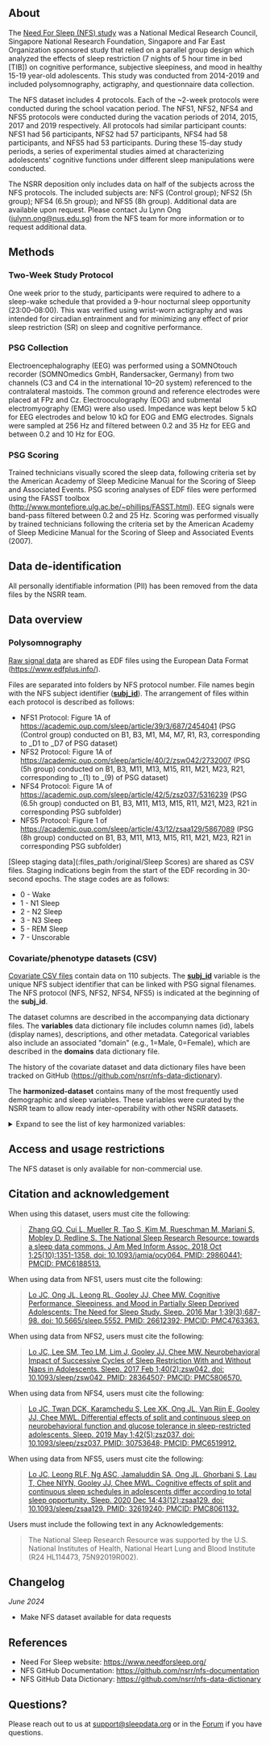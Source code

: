 ## About

The [Need For Sleep (NFS) study](https://www.needforsleep.org/) was a National Medical Research Council, Singapore National Research Foundation, Singapore and Far East Organization sponsored study that relied on a parallel group design which analyzed the effects of sleep restriction (7 nights of 5 hour time in bed [TIB]) on cognitive performance, subjective sleepiness, and mood in healthy 15-19 year-old adolescents. This study was conducted from 2014-2019 and included polysomnography, actigraphy, and questionnaire data collection.

The NFS dataset includes 4 protocols. Each of the ~2-week protocols were conducted during the school vacation period. The NFS1, NFS2, NFS4 and NFS5 protocols were conducted during the vacation periods of 2014, 2015, 2017 and 2019 respectively. All protocols had similar participant counts: NFS1 had 56 participants, NFS2 had 57 participants, NFS4 had 58 participants, and NFS5 had 53 participants. During these 15-day study periods, a series of experimental studies aimed at characterizing adolescents' cognitive functions under different sleep manipulations were conducted.

The NSRR deposition only includes data on half of the subjects across the NFS protocols. The included subjects are: NFS (Control group); NFS2 (5h group); NFS4 (6.5h group); and NFS5 (8h group). Additional data are available upon request. Please contact Ju Lynn Ong (julynn.ong@nus.edu.sg) from the NFS team for more information or to request additional data.

## Methods

### Two-Week Study Protocol

One week prior to the study, participants were required to adhere to a sleep-wake schedule that provided a 9-hour nocturnal sleep opportunity (23:00–08:00). This was verified using wrist-worn actigraphy and was intended for circadian entrainment and for minimizing any effect of prior sleep restriction (SR) on sleep and cognitive performance.

### PSG Collection

Electroencephalography (EEG) was performed using a SOMNOtouch recorder (SOMNOmedics GmbH, Randersacker, Germany) from two channels (C3 and C4 in the international 10–20 system) referenced to the contralateral mastoids. The common ground and reference electrodes were placed at FPz and Cz. Electrooculography (EOG) and submental electromyography (EMG) were also used. Impedance was kept below 5 kΩ for EEG electrodes and below 10 kΩ for EOG and EMG electrodes. Signals were sampled at 256 Hz and filtered between 0.2 and 35 Hz for EEG and between 0.2 and 10 Hz for EOG.

### PSG Scoring

Trained technicians visually scored the sleep data, following criteria set by the American Academy of Sleep Medicine Manual for the Scoring of Sleep and Associated Events. PSG scoring analyses of EDF files were performed using the FASST toolbox (http://www.montefiore.ulg.ac.be/~phillips/FASST.html). EEG signals were band-pass filtered between 0.2 and 25 Hz. Scoring was performed visually by trained technicians following the criteria set by the American Academy of Sleep Medicine Manual for the Scoring of Sleep and Associated Events (2007).

## Data de-identification

All personally identifiable information (PII) has been removed from the data files by the NSRR team.

## Data overview

### Polysomnography

[Raw signal data](:files_path:/original) are shared as EDF files using the European Data Format (https://www.edfplus.info/). 

Files are separated into folders by NFS protocol number. File names begin with the NFS subject identifier ([**subj_id**](:variables_path:/subj_id)). The arrangement of files within each protocol is described as follows:

- NFS1 Protocol: Figure 1A of https://academic.oup.com/sleep/article/39/3/687/2454041 (PSG (Control group) conducted on B1, B3, M1, M4, M7, R1, R3, corresponding to _D1 to _D7 of PSG dataset)
- NFS2 Protocol: Figure 1A of https://academic.oup.com/sleep/article/40/2/zsw042/2732007 (PSG (5h group) conducted on B1, B3, M11, M13, M15, R11, M21, M23, R21, corresponding to _(1) to _(9) of PSG dataset) 
- NFS4 Protocol: Figure 1A of https://academic.oup.com/sleep/article/42/5/zsz037/5316239 (PSG (6.5h group) conducted on B1, B3, M11, M13, M15, R11, M21, M23, R21 in corresponding PSG subfolder)       
- NFS5 Protocol: Figure 1 of https://academic.oup.com/sleep/article/43/12/zsaa129/5867089 (PSG (8h group) conducted on B1, B3, M11, M13, M15, R11, M21, M23, R21 in corresponding PSG subfolder)

[Sleep staging data](:files_path:/original/Sleep Scores) are shared as CSV files. Staging indications begin from the start of the EDF recording in 30-second epochs. The stage codes are as follows:

- 0 - Wake
- 1 - N1 Sleep
- 2 - N2 Sleep
- 3 - N3 Sleep
- 5 - REM Sleep
- 7 - Unscorable

### Covariate/phenotype datasets (CSV)

[Covariate CSV files](:files_path:/datasets) contain data on 110 subjects. The [**subj_id**](:variables_path:/subj_id) variable is the unique NFS subject identifier that can be linked with PSG signal filenames. The NFS protocol (NFS, NFS2, NFS4, NFS5) is indicated at the beginning of the **subj_id**.

The dataset columns are described in the accompanying data dictionary files. The **variables** data dictionary file includes column names (id), labels (display names), descriptions, and other metadata. Categorical variables also include an associated "domain" (e.g., 1=Male, 0=Female), which are described in the **domains** data dictionary file. 

The history of the covariate dataset and data dictionary files have been tracked on GitHub (https://github.com/nsrr/nfs-data-dictionary). 

The **harmonized-dataset** contains many of the most frequently used demographic and sleep variables. These variables were curated by the NSRR team to allow ready inter-operability with other NSRR datasets.

<details>
  <summary>Expand to see the list of key harmonized variables:</summary>

  <table>
    <tr><td><b>Variable</b></td><td><b>Label</b></td></tr>
    <tr><td><a href=":variables_path:/nsrr_age">nsrr_age</a></td><td>Subject age</td></tr>
    <tr><td><a href=":variables_path:/nsrr_sex">nsrr_sex</a></td><td>Subject sex</td></tr> 
    <tr><td><a href=":variables_path:/nsrr_bmi">nsrr_bmi</a></td><td>Body mass index (BMI)</td></tr> 
  </table>

</details>  

## Access and usage restrictions

The NFS dataset is only available for non-commercial use.

## Citation and acknowledgement

When using this dataset, users must cite the following:

>[Zhang GQ, Cui L, Mueller R, Tao S, Kim M, Rueschman M, Mariani S, Mobley D, Redline S. The National Sleep Research Resource: towards a sleep data commons. J Am Med Inform Assoc. 2018 Oct 1;25(10):1351-1358. doi: 10.1093/jamia/ocy064. PMID: 29860441; PMCID: PMC6188513.](https://pubmed.ncbi.nlm.nih.gov/29860441/)

When using data from NFS1, users must cite the following:

>[Lo JC, Ong JL, Leong RL, Gooley JJ, Chee MW. Cognitive Performance, Sleepiness, and Mood in Partially Sleep Deprived Adolescents: The Need for Sleep Study. Sleep. 2016 Mar 1;39(3):687-98. doi: 10.5665/sleep.5552. PMID: 26612392; PMCID: PMC4763363.](https://www.ncbi.nlm.nih.gov/pmc/articles/PMC4763363/)

When using data from NFS2, users must cite the following:

>[Lo JC, Lee SM, Teo LM, Lim J, Gooley JJ, Chee MW. Neurobehavioral Impact of Successive Cycles of Sleep Restriction With and Without Naps in Adolescents. Sleep. 2017 Feb 1;40(2):zsw042. doi: 10.1093/sleep/zsw042. PMID: 28364507; PMCID: PMC5806570.](https://pubmed.ncbi.nlm.nih.gov/28364507/)

When using data from NFS4, users must cite the following:

>[Lo JC, Twan DCK, Karamchedu S, Lee XK, Ong JL, Van Rijn E, Gooley JJ, Chee MWL. Differential effects of split and continuous sleep on neurobehavioral function and glucose tolerance in sleep-restricted adolescents. Sleep. 2019 May 1;42(5):zsz037. doi: 10.1093/sleep/zsz037. PMID: 30753648; PMCID: PMC6519912.](https://pubmed.ncbi.nlm.nih.gov/30753648/)

When using data from NFS5, users must cite the following:

>[Lo JC, Leong RLF, Ng ASC, Jamaluddin SA, Ong JL, Ghorbani S, Lau T, Chee NIYN, Gooley JJ, Chee MWL. Cognitive effects of split and continuous sleep schedules in adolescents differ according to total sleep opportunity. Sleep. 2020 Dec 14;43(12):zsaa129. doi: 10.1093/sleep/zsaa129. PMID: 32619240; PMCID: PMC8061132.](https://pubmed.ncbi.nlm.nih.gov/32619240/)

Users must include the following text in any Acknowledgements:

> The National Sleep Research Resource was supported by the U.S. National Institutes of Health, National Heart Lung and Blood Institute (R24 HL114473, 75N92019R002).

## Changelog

*June 2024*

- Make NFS dataset available for data requests

## References

- Need For Sleep website: https://www.needforsleep.org/
- NFS GitHub Documentation: https://github.com/nsrr/nfs-documentation
- NFS GitHub Data Dictionary: https://github.com/nsrr/nfs-data-dictionary

## Questions?

Please reach out to us at support@sleepdata.org or in the [Forum](https://sleepdata.org/forum) if you have questions.
